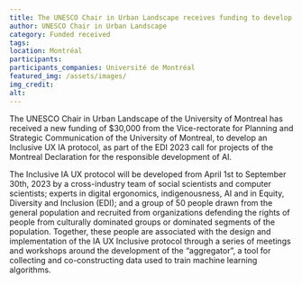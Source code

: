 ```yaml
---
title: The UNESCO Chair in Urban Landscape receives funding to develop an Inclusive UX IA protocol
author: UNESCO Chair in Urban Landscape
category: Funded received
tags: 
location: Montréal
participants: 
participants_companies: Université de Montréal
featured_img: /assets/images/
img_credit:
alt:
---
```

The UNESCO Chair in Urban Landscape of the University of Montreal has received a new funding of $30,000 from the Vice-rectorate for Planning and Strategic Communication of the University of Montreal, to develop an Inclusive UX IA protocol, as part of the EDI 2023 call for projects of the Montreal Declaration for the responsible development of AI.

The Inclusive IA UX protocol will be developed from April 1st to September 30th, 2023 by a cross-industry team of social scientists and computer scientists; experts in digital ergonomics, indigenousness, AI and in Equity, Diversity and Inclusion (EDI); and a group of 50 people drawn from the general population and recruited from organizations defending the rights of people from culturally dominated groups or dominated segments of the population. Together, these people are associated with the design and implementation of the IA UX Inclusive protocol through a series of meetings and workshops around the development of the “aggregator”, a tool for collecting and co-constructing data used to train machine learning algorithms.
